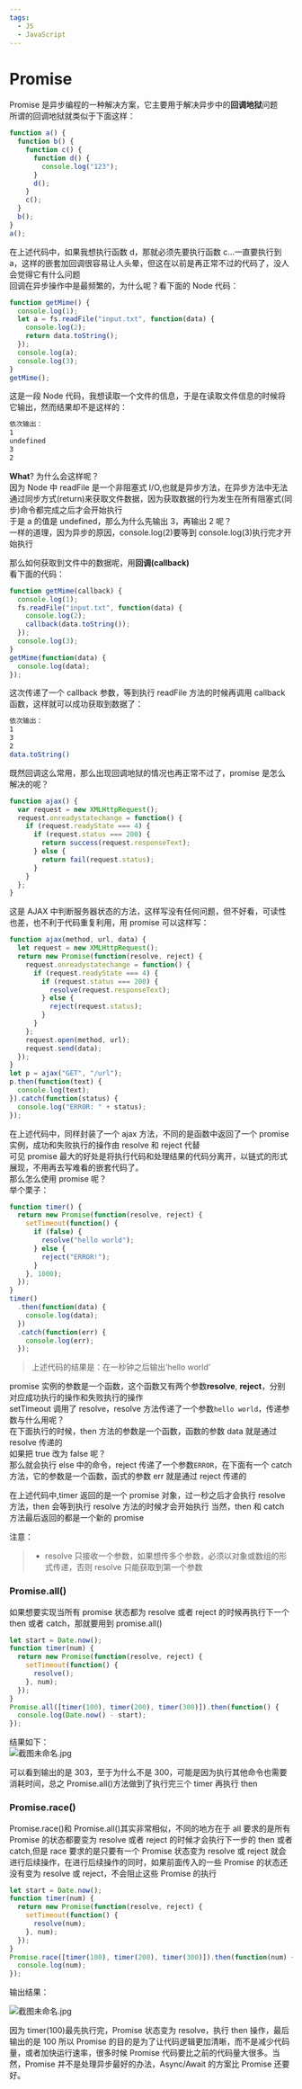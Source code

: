 ```yaml
---
tags:
  - JS
  - JavaScript
---
```


# Promise

Promise 是异步编程的一种解决方案，它主要用于解决异步中的**回调地狱**问题  
所谓的回调地狱就类似于下面这样：

```javascript
function a() {
  function b() {
    function c() {
      function d() {
        console.log("123");
      }
      d();
    }
    c();
  }
  b();
}
a();
```

在上述代码中，如果我想执行函数 d，那就必须先要执行函数 c...一直要执行到 a，这样的嵌套加回调很容易让人头晕，但这在以前是再正常不过的代码了，没人会觉得它有什么问题  
回调在异步操作中是最频繁的，为什么呢？看下面的 Node 代码：

```javascript
function getMime() {
  console.log(1);
  let a = fs.readFile("input.txt", function(data) {
    console.log(2);
    return data.toString();
  });
  console.log(a);
  console.log(3);
}
getMime();
```

这是一段 Node 代码，我想读取一个文件的信息，于是在读取文件信息的时候将它输出，然而结果却不是这样的：

```bash
依次输出：
1
undefined
3
2
```

**What**? 为什么会这样呢？  
因为 Node 中 readFile 是一个非阻塞式 I/O,也就是异步方法，在异步方法中无法通过同步方式(return)来获取文件数据，因为获取数据的行为发生在所有阻塞式(同步)命令都完成之后才会开始执行  
于是 a 的值是 undefined，那么为什么先输出 3，再输出 2 呢？  
一样的道理，因为异步的原因，console.log(2)要等到 console.log(3)执行完才开始执行

那么如何获取到文件中的数据呢，用**回调(callback)**  
看下面的代码：

```javascript
function getMime(callback) {
  console.log(1);
  fs.readFile("input.txt", function(data) {
    console.log(2);
    callback(data.toString());
  });
  console.log(3);
}
getMime(function(data) {
  console.log(data);
});
```

这次传递了一个 callback 参数，等到执行 readFile 方法的时候再调用 callback 函数，这样就可以成功获取到数据了：

```bash
依次输出：
1
3
2
data.toString()
```

既然回调这么常用，那么出现回调地狱的情况也再正常不过了，promise 是怎么解决的呢？

```javascript
function ajax() {
  var request = new XMLHttpRequest();
  request.onreadystatechange = function() {
    if (request.readyState === 4) {
      if (request.status === 200) {
        return success(request.responseText);
      } else {
        return fail(request.status);
      }
    }
  };
}
```

这是 AJAX 中判断服务器状态的方法，这样写没有任何问题，但不好看，可读性也差，也不利于代码重复利用，用 promise 可以这样写：

```javascript
function ajax(method, url, data) {
  let request = new XMLHttpRequest();
  return new Promise(function(resolve, reject) {
    request.onreadystatechange = function() {
      if (request.readyState === 4) {
        if (request.status === 200) {
          resolve(request.responseText);
        } else {
          reject(request.status);
        }
      }
    };
    request.open(method, url);
    request.send(data);
  });
}
let p = ajax("GET", "/url");
p.then(function(text) {
  console.log(text);
}).catch(function(status) {
  console.log("ERROR: " + status);
});
```

在上述代码中，同样封装了一个 ajax 方法，不同的是函数中返回了一个 promise 实例，成功和失败执行的操作由 resolve 和 reject 代替  
可见 promise 最大的好处是将执行代码和处理结果的代码分离开，以链式的形式展现，不用再去写难看的嵌套代码了。  
那么怎么使用 promise 呢？  
举个栗子：

```javascript
function timer() {
  return new Promise(function(resolve, reject) {
    setTimeout(function() {
      if (false) {
        resolve("hello world");
      } else {
        reject("ERROR!");
      }
    }, 1000);
  });
}
timer()
  .then(function(data) {
    console.log(data);
  })
  .catch(function(err) {
    console.log(err);
  });
```

> 上述代码的结果是：在一秒钟之后输出‘hello world’

promise 实例的参数是一个函数，这个函数又有两个参数**resolve**, **reject**，分别对应成功执行的操作和失败执行的操作  
setTimeout 调用了 resolve，resolve 方法传递了一个参数`hello world`，传递参数与什么用呢？  
在下面执行的时候，then 方法的参数是一个函数，函数的参数 data 就是通过 resolve 传递的  
如果把 true 改为 false 呢？  
那么就会执行 else 中的命令，reject 传递了一个参数`ERROR`，在下面有一个 catch 方法，它的参数是一个函数，函式的参数 err 就是通过 reject 传递的

在上述代码中,timer 返回的是一个 promise 对象，过一秒之后才会执行 resolve 方法，then 会等到执行 resolve 方法的时候才会开始执行
当然，then 和 catch 方法最后返回的都是一个新的 promise

注意：

> - resolve 只接收一个参数，如果想传多个参数，必须以对象或数组的形式传递，否则 resolve 只能获取到第一个参数

### Promise.all()

如果想要实现当所有 promise 状态都为 resolve 或者 reject 的时候再执行下一个 then 或者 catch，那就要用到 promise.all()

```javascript
let start = Date.now();
function timer(num) {
  return new Promise(function(resolve, reject) {
    setTimeout(function() {
      resolve();
    }, num);
  });
}
Promise.all([timer(100), timer(200), timer(300)]).then(function() {
  console.log(Date.now() - start);
});
```

结果如下：  
![截图未命名.jpg](http://picstore.lliiooiill.cn/5c826954c1e7c.jpg)

可以看到输出的是 303，至于为什么不是 300，可能是因为执行其他命令也需要消耗时间，总之 Promise.all()方法做到了执行完三个 timer 再执行 then

### Promise.race()

Promise.race()和 Promise.all()其实非常相似，不同的地方在于 all 要求的是所有 Promise 的状态都要变为 resolve 或者 reject 的时候才会执行下一步的 then 或者 catch,但是 race 要求的是只要有一个 Promise 状态变为 resolve 或 reject 就会进行后续操作，在进行后续操作的同时，如果前面传入的一些 Promise 的状态还没有变为 resolve 或 reject，不会阻止这些 Promise 的执行

```javascript
let start = Date.now();
function timer(num) {
  return new Promise(function(resolve, reject) {
    setTimeout(function() {
      resolve(num);
    }, num);
  });
}
Promise.race([timer(100), timer(200), timer(300)]).then(function(num) {
  console.log(num);
});
```

输出结果：

![截图未命名.jpg](http://picstore.lliiooiill.cn/5c826954c1e7c.jpg)

因为 timer(100)最先执行完，Promise 状态变为 resolve，执行 then 操作，最后输出的是 100
所以 Promise 的目的是为了让代码逻辑更加清晰，而不是减少代码量，或者加快运行速率，很多时候 Promise 代码要比之前的代码量大很多。当然，Promise 并不是处理异步最好的办法，Async/Await 的方案比 Promise 还要好。